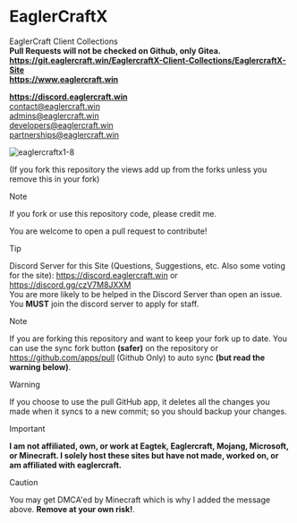# EaglerCraftX
EaglerCraft Client Collections  
**Pull Requests will not be checked on Github, only Gitea.**  
**https://git.eaglercraft.win/EaglercraftX-Client-Collections/EaglercraftX-Site**  
**https://www.eaglercraft.win**  

**https://discord.eaglercraft.win**  
contact@eaglercraft.win  
admins@eaglercraft.win  
developers@eaglercraft.win  
partnerships@eaglercraft.win

<p align="left"> <img src="https://komarev.com/ghpvc/?username=eaglercraftx1-8&label=Repository%20views&color=0e75b6&style=flat" alt="eaglercraftx1-8" />
 
(If you fork this repository the views add up from the forks unless you remove this in your fork)</p>

> [!NOTE]
> If you fork or use this repository code, please credit me.

You are welcome to open a pull request to contribute!

> [!TIP]
> Discord Server for this Site (Questions, Suggestions, etc. Also some voting for the site): https://discord.eaglercraft.win or https://discord.gg/czV7M8JXXM  
> You are more likely to be helped in the Discord Server than open an issue. You **MUST** join the discord server to apply for staff.

> [!NOTE]
> If you are forking this repository and want to keep your fork up to date. You can use the sync fork button **(safer)** on the repository or https://github.com/apps/pull (Github Only) to auto sync **(but read the warning below)**.

> [!WARNING]
> If you choose to use the pull GitHub app, it deletes all the changes you made when it syncs to a new commit; so you should backup your changes.

> [!IMPORTANT]
> **I am not affiliated, own, or work at Eagtek, Eaglercraft, Mojang, Microsoft, or Minecraft. I solely host these sites but have not made, worked on, or am affiliated with eaglercraft.**

> [!CAUTION]
> You may get DMCA'ed by Minecraft which is why I added the message above. **Remove at your own risk!**.
  
